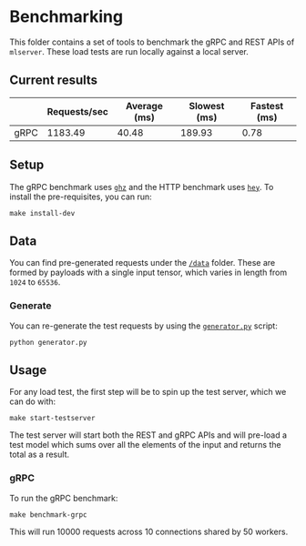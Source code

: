 # Benchmarking

This folder contains a set of tools to benchmark the gRPC and REST APIs of
`mlserver`.
These load tests are run locally against a local server.

## Current results

|      | Requests/sec | Average (ms) | Slowest (ms) | Fastest (ms) |
| ---- | ------------ | ------------ | ------------ | ------------ |
| gRPC | 1183.49      | 40.48        | 189.93       | 0.78         |

## Setup

The gRPC benchmark uses [`ghz`](https://ghz.sh/) and the HTTP benchmark uses
[`hey`](https://github.com/rakyll/hey).
To install the pre-requisites, you can run:

```shell
make install-dev
```

## Data

You can find pre-generated requests under the [`/data`](./data) folder.
These are formed by payloads with a single input tensor, which varies in length
from `1024` to `65536`.

### Generate

You can re-generate the test requests by using the
[`generator.py`](./generator.py) script:

```shell
python generator.py
```

## Usage

For any load test, the first step will be to spin up the test server, which we
can do with:

```shell
make start-testserver
```

The test server will start both the REST and gRPC APIs and will pre-load a test
model which sums over all the elements of the input and returns the total as a
result.

### gRPC

To run the gRPC benchmark:

```shell
make benchmark-grpc
```

This will run 10000 requests across 10 connections shared by 50 workers.
